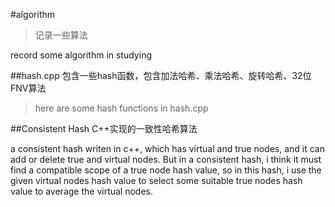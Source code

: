 #algorithm
>记录一些算法

record some algorithm in studying


##hash.cpp
包含一些hash函数，包含加法哈希、乘法哈希、旋转哈希、32位FNV算法

>here are some hash functions in hash.cpp

##Consistent Hash
C++实现的一致性哈希算法

a consistent hash writen in c++, which has virtual and true nodes, and it can add or delete true and virtual nodes.
But in a consistent hash, i think it must find a compatible scope of a true node hash value, so in this hash, i use
the given virtual nodes hash value to select some suitable true nodes hash value to average the virtual nodes.
